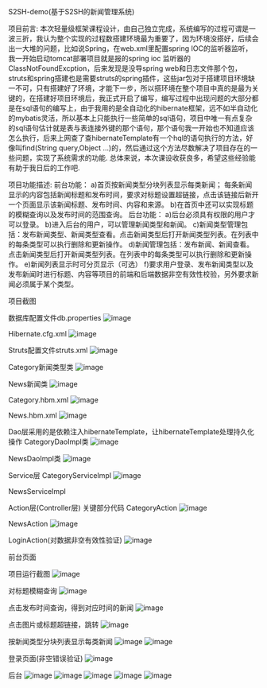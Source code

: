 S2SH-demo(基于S2SH的新闻管理系统)

项目前言:
本次轻量级框架课程设计，由自己独立完成，系统编写的过程可谓是一波三折，我认为整个实现的过程数搭建环境最为重要了，因为环境没搭好，后续会出一大堆的问题，比如说Spring，在web.xml里配置spring IOC的监听器监听，我一开始启动tomcat部署项目就是报的spring ioc 监听器的ClassNotFoundExcption，后来发现是没导spring web和日志文件那个包，struts和spring搭建也是需要struts的spring插件，这些jar包对于搭建项目环境缺一不可，只有搭建好了环境，才能下一步，所以搭环境在整个项目中真的是最为关键的，在搭建好项目环境后，我正式开启了编写，编写过程中出现问题的大部分都是在sql语句的编写上，由于我用的是全自动化的hibernate框架，远不如半自动化的mybatis灵活，所以基本上只能执行一些简单的sql语句，项目中唯一有点复杂的sql语句估计就是表与表连接外键的那个语句，那个语句我一开始也不知道应该怎么执行，后来上网查了查hibernateTemplate有一个hql的语句执行的方法，好像叫find(String query,Object ...)的，然后通过这个方法尽数解决了项目存在的一些问题，实现了系统需求的功能.
总体来说，本次课设收获良多，希望这些经验能有助于我日后的工作吧.

项目功能描述:
  前台功能：
a)首页按新闻类型分块列表显示每类新闻； 每条新闻显示的内容包括新闻标题和发布时间，要求对标题设置超链接，点击该链接后新开一个页面显示该新闻标题、发布时间、内容和来源。
b)在首页中还可以实现标题的模糊查询以及发布时间的范围查询。
  后台功能：
a)后台必须具有权限的用户才可以登录。
b)进入后台的用户，可以管理新闻类型和新闻。
c)新闻类型管理包括：发布新闻类型、新闻类型查看。点击新闻类型后打开新闻类型列表。在列表中的每条类型可以执行删除和更新操作。
d)新闻管理包括：发布新闻、新闻查看。点击新闻类型后打开新闻类型列表。在列表中的每条类型可以执行删除和更新操作。
e)新闻列表显示时可分页显示（可选）
f)要求用户登录、发布新闻类型以及发布新闻时进行标题、内容等项目的前端和后端数据非空有效性校验，另外要求新闻必须属于某个类型。

项目截图

数据库配置文件db.properties
![image](https://user-images.githubusercontent.com/72901123/126278069-0644f51b-1dd3-4ae4-96e4-8441e4fd2422.png)

Hibernate.cfg.xml
![image](https://user-images.githubusercontent.com/72901123/126278109-c5c6c905-9f34-451c-9630-db800ad6d58e.png)


Struts配置文件struts.xml
![image](https://user-images.githubusercontent.com/72901123/126278133-4d484e04-c6eb-4b93-8c75-fb6cf7f79d30.png)

Category新闻类型类
![image](https://user-images.githubusercontent.com/72901123/126278409-43ff95a0-250d-4f52-9792-f231d0d55e84.png)


News新闻类
![image](https://user-images.githubusercontent.com/72901123/126278444-ddbd8662-849e-43fb-b257-9f86eaabb5ae.png)


Category.hbm.xml
![image](https://user-images.githubusercontent.com/72901123/126278459-0337da0a-176d-47a8-a5b3-56150217217b.png)


News.hbm.xml
![image](https://user-images.githubusercontent.com/72901123/126278477-8fd6afec-03ca-40b8-9bcd-a2858d47617a.png)


Dao层采用的是依赖注入hibernateTemplate，让hibernateTemplate处理持久化操作
CategoryDaoImpl类
![image](https://user-images.githubusercontent.com/72901123/126278517-2cfa1ab9-6de2-46de-853e-69fcd66be5d4.png)


NewsDaoImpl类
![image](https://user-images.githubusercontent.com/72901123/126278533-0573c3fd-ef99-4eae-956f-995e6ea7544d.png)

Service层
CategoryServiceImpl
![image](https://user-images.githubusercontent.com/72901123/126278563-ccec7dbb-d866-42c3-b177-f223c9ef214c.png)


NewsServiceImpl


Action层(Controller层)
关键部分代码
CategoryAction
![image](https://user-images.githubusercontent.com/72901123/126278631-58590b72-b46f-4695-bf7e-31864a19abd9.png)


NewsAction
![image](https://user-images.githubusercontent.com/72901123/126278656-1034853e-ecbc-470d-b7c7-f2ae9384b9af.png)


LoginAction(对数据非空有效性验证)
![image](https://user-images.githubusercontent.com/72901123/126278681-c5c3c2fd-6837-46df-a7d3-378fae146310.png)


前台页面


项目运行截图
![image](https://user-images.githubusercontent.com/72901123/126278748-b3c861b9-2f8e-4405-9a52-66838ad5749b.png)

对标题模糊查询
![image](https://user-images.githubusercontent.com/72901123/126278772-93d5028d-dea5-4652-996b-c0566c371321.png)

点击发布时间查询，得到对应时间的新闻
![image](https://user-images.githubusercontent.com/72901123/126278812-86711cf9-4e54-4859-a2a8-878cb8c65db5.png)

点击图片或标题超链接，跳转
![image](https://user-images.githubusercontent.com/72901123/126278832-7d5c4ed1-3385-42b3-845d-fb3f9559ed49.png)


按新闻类型分块列表显示每类新闻
![image](https://user-images.githubusercontent.com/72901123/126278870-b3210f68-85fe-4273-ad02-e83194ec0397.png)
![image](https://user-images.githubusercontent.com/72901123/126278881-10f8f2d4-2176-4641-bbd1-79ac8c4eb043.png)


登录页面(非空错误验证)
![image](https://user-images.githubusercontent.com/72901123/126278906-1cffbdf4-0c3a-4781-b786-305dc574c6b7.png)

后台
![image](https://user-images.githubusercontent.com/72901123/126279042-b699dc50-7455-451f-b31e-8fd166e9a2c8.png)
![image](https://user-images.githubusercontent.com/72901123/126279055-84ae291f-1b2f-4c88-9770-ee0a284a50ca.png)
![image](https://user-images.githubusercontent.com/72901123/126279071-0bc868f6-845c-4a5f-8b73-ccc93b11d0c2.png)
![image](https://user-images.githubusercontent.com/72901123/126279086-d8f181e9-d1a5-45ae-bd16-85f9d585b07b.png)
![image](https://user-images.githubusercontent.com/72901123/126279104-9d5efafc-5934-4d48-8553-5214ae0860a3.png)








